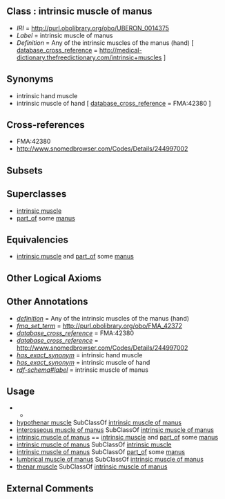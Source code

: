 
## Class : intrinsic muscle of manus

 * *IRI* = http://purl.obolibrary.org/obo/UBERON_0014375
 * *Label* = intrinsic muscle of manus
 * *Definition* = Any of the intrinsic muscles of the manus (hand) [ [database_cross_reference](../../ef/oboInOwl#hasDbXref.md) = http://medical-dictionary.thefreedictionary.com/intrinsic+muscles ]

## Synonyms

 * intrinsic hand muscle
 * intrinsic muscle of hand [ [database_cross_reference](../../ef/oboInOwl#hasDbXref.md) = FMA:42380 ]

## Cross-references

 * FMA:42380
 * http://www.snomedbrowser.com/Codes/Details/244997002

## Subsets


## Superclasses

 * [intrinsic muscle](../../UBERON/12/UBERON_0035112.md)
 * [part_of](../../BFO/50/BFO_0000050.md) some [manus](../../UBERON/98/UBERON_0002398.md)

## Equivalencies

 * [intrinsic muscle](../../UBERON/12/UBERON_0035112.md) and [part_of](../../BFO/50/BFO_0000050.md) some [manus](../../UBERON/98/UBERON_0002398.md)

## Other Logical Axioms


## Other Annotations

 * *[definition](../../IAO/15/IAO_0000115.md)* = Any of the intrinsic muscles of the manus (hand)
 * *[fma_set_term](../../UBPROP/02/UBPROP_0000202.md)* = http://purl.obolibrary.org/obo/FMA_42372
 * *[database_cross_reference](../../ef/oboInOwl#hasDbXref.md)* = FMA:42380
 * *[database_cross_reference](../../ef/oboInOwl#hasDbXref.md)* = http://www.snomedbrowser.com/Codes/Details/244997002
 * *[has_exact_synonym](../../ym/oboInOwl#hasExactSynonym.md)* = intrinsic hand muscle
 * *[has_exact_synonym](../../ym/oboInOwl#hasExactSynonym.md)* = intrinsic muscle of hand
 * *[rdf-schema#label](../../el/rdf-schema#label.md)* = intrinsic muscle of manus

## Usage

 * -
 * [hypothenar muscle](../../UBERON/77/UBERON_0014377.md) SubClassOf [intrinsic muscle of manus](../../UBERON/75/UBERON_0014375.md)
 * [interosseous muscle of manus](../../UBERON/02/UBERON_0001502.md) SubClassOf [intrinsic muscle of manus](../../UBERON/75/UBERON_0014375.md)
 * [intrinsic muscle of manus](../../UBERON/75/UBERON_0014375.md) == [intrinsic muscle](../../UBERON/12/UBERON_0035112.md) and [part_of](../../BFO/50/BFO_0000050.md) some [manus](../../UBERON/98/UBERON_0002398.md)
 * [intrinsic muscle of manus](../../UBERON/75/UBERON_0014375.md) SubClassOf [intrinsic muscle](../../UBERON/12/UBERON_0035112.md)
 * [intrinsic muscle of manus](../../UBERON/75/UBERON_0014375.md) SubClassOf [part_of](../../BFO/50/BFO_0000050.md) some [manus](../../UBERON/98/UBERON_0002398.md)
 * [lumbrical muscle of manus](../../UBERON/01/UBERON_0001501.md) SubClassOf [intrinsic muscle of manus](../../UBERON/75/UBERON_0014375.md)
 * [thenar muscle](../../UBERON/76/UBERON_0014376.md) SubClassOf [intrinsic muscle of manus](../../UBERON/75/UBERON_0014375.md)

## External Comments

